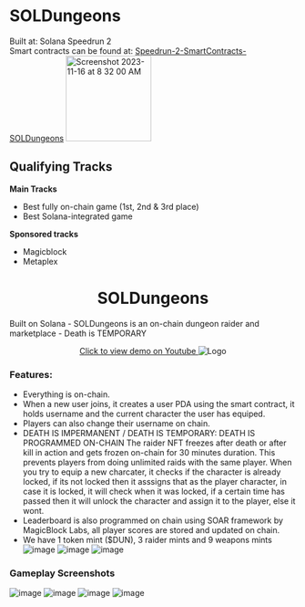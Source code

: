 # SOLDungeons
Built at: Solana Speedrun 2 </br>
Smart contracts can be found at: [Speedrun-2-SmartContracts-SOLDungeons](https://github.com/IntoTheVerse/Speedrun-2-SmartContracts)
<img width="150" alt="Screenshot 2023-11-16 at 8 32 00 AM" src="https://github.com/IntoTheVerse/SOLDungeons-Speedrun-2-ITV/assets/43913734/37b98bad-6b04-4ac5-be8b-fe6e243edcc3">

## Qualifying Tracks 
**Main Tracks**
- Best fully on-chain game (1st, 2nd & 3rd place)
- Best Solana-integrated game

**Sponsored tracks**
- Magicblock
- Metaplex

<h1 align="center">SOLDungeons</h1>
Built on Solana - SOLDungeons is an on-chain dungeon raider and marketplace - Death is TEMPORARY
<p align="center">
  <a href="https://youtu.be/dQ17_AVCh7Y">
  Click to view demo on Youtube
  </a>
    <img src="https://github.com/IntoTheVerse/SOLDungeons-Speedrun-2-ITV/assets/43913734/3d76b8b0-de92-4a9a-970c-5ab24c8e05af" alt="Logo" >
</p>

### Features:
- Everything is on-chain. 
- When a new user joins, it creates a user PDA using the smart contract, it holds username and the current character the user has equiped. 
- Players can also change their username on chain. 
- DEATH IS IMPERMANENT / DEATH IS TEMPORARY: DEATH IS PROGRAMMED ON-CHAIN 
The raider NFT freezes after death or after kill in action and gets frozen on-chain for 30 minutes duration. This prevents players from doing unlimited raids with the same player.
When you try to equip a new charcater, it checks if the character is already locked, if its not locked then it asssigns that as the player character, in case it is locked, it will check when it was locked, if a certain time has passed then it will unlock the character and assign it to the player, else it wont. 
- Leaderboard is also programmed on chain using SOAR framework by MagicBlock Labs, all player scores are stored and updated on chain. 
- We have 1 token mint ($DUN), 3 raider mints and 9 weapons mints
![image](https://github.com/IntoTheVerse/SOLDungeons-Speedrun-2-ITV/assets/43913734/900e0b1f-668e-4df6-bfbe-ed100d52dbb8)
![image](https://github.com/IntoTheVerse/SOLDungeons-Speedrun-2-ITV/assets/43913734/e1a69b44-971d-4504-938d-5f9dea4ad462)
![image](https://github.com/IntoTheVerse/SOLDungeons-Speedrun-2-ITV/assets/43913734/088229c4-0d44-4a0f-bd03-80abf1917279)

### Gameplay Screenshots
![image](https://github.com/IntoTheVerse/SOLDungeons-Speedrun-2-ITV/assets/43913734/dca7d63f-39b4-4dbb-923a-372e8b34f8e2)
![image](https://github.com/IntoTheVerse/SOLDungeons-Speedrun-2-ITV/assets/43913734/60606cc3-c2c5-4b49-bac3-8589a76d814b)
![image](https://github.com/IntoTheVerse/SOLDungeons-Speedrun-2-ITV/assets/43913734/dd10207c-85ad-47e6-9d0c-09fad8c91bda)
![image](https://github.com/IntoTheVerse/SOLDungeons-Speedrun-2-ITV/assets/43913734/574476ea-79bb-43db-8c58-bc4340458563)









